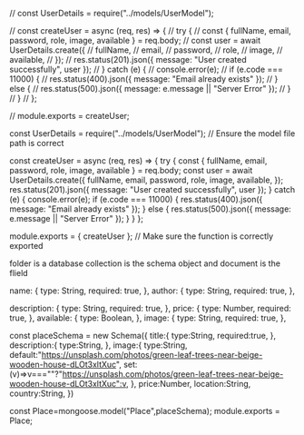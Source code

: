 // const UserDetails = require("../models/UserModel");

// const createUser = async (req, res) => {
// try {
// const { fullName, email, password, role, image, available } = req.body;
// const user = await UserDetails.create({
// fullName,
// email,
// password,
// role,
// image,
// available,
// });
// res.status(201).json({ message: "User created successfully", user });
// } catch (e) {
// console.error(e);
// if (e.code === 11000) {
// res.status(400).json({ message: "Email already exists" });
// } else {
// res.status(500).json({ message: e.message || "Server Error" });
// }
// }
// };

// module.exports = createUser;

const UserDetails = require("../models/UserModel"); // Ensure the model file path is correct

const createUser = async (req, res) => {
try {
const { fullName, email, password, role, image, available } = req.body;
const user = await UserDetails.create({
fullName,
email,
password,
role,
image,
available,
});
res.status(201).json({ message: "User created successfully", user });
} catch (e) {
console.error(e);
if (e.code === 11000) {
res.status(400).json({ message: "Email already exists" });
} else {
res.status(500).json({ message: e.message || "Server Error" });
}
}
};

module.exports = { createUser }; // Make sure the function is correctly exported

folder is a database
collection is the schema object
and document is the flield

name: {
type: String,
required: true,
},
author: {
type: String,
required: true,
},

description: {
type: String,
required: true,
},
price: {
type: Number,
required: true,
},
available: {
type: Boolean,
},
image: {
type: String,
required: true,
},

const placeSchema = new Schema({
title:{
type:String,
required:true,
},
description:{
type:String,
},
image:{
type:String,
default:"https://unsplash.com/photos/green-leaf-trees-near-beige-wooden-house-dLOt3xltXuc",
set:(v)=>v===""?"https://unsplash.com/photos/green-leaf-trees-near-beige-wooden-house-dLOt3xltXuc":v,
},
price:Number,
location:String,
country:String,
})

const Place=mongoose.model("Place",placeSchema);
module.exports = Place;
